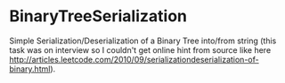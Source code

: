 # BinaryTreeSerialization

Simple Serialization/Deserialization of a Binary Tree into/from string (this task was on interview so I couldn't get online hint from source like here http://articles.leetcode.com/2010/09/serializationdeserialization-of-binary.html).


